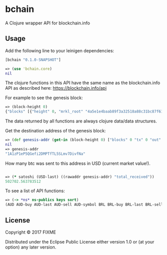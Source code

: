 # bchain

A Clojure wrapper API for blockchain.info

## Usage
Add the following line to your leinigen dependencies:
```clojure
[bchain "0.1.0-SNAPSHOT"]
```

```clojure
=> (use 'bchain.core)
nil
```

The clojure functions in this API have the same name as the blockchain.info API as described here: https://blockchain.info/api

For example to see the genesis block:
```clojure
=> (block-height 0)
{"blocks" [{"height" 0, "mrkl_root" "4a5e1e4baab89f3a32518a88c31bc87f618f76673e2cc77ab2127b7afdeda33b", "hash" "000000000019d6689c085ae165831e934ff763ae46a2a6c172b3f1b60a8ce26f", "main_chain" true, "n_tx" 1, "block_index" 14849, "bits" 486604799, "fee" 0, "time" 1231006505, "tx" [{"vout_sz" 1, "relayed_by" "0.0.0.0", "hash" "4a5e1e4baab89f3a32518a88c31bc87f618f76673e2cc77ab2127b7afdeda33b", "vin_sz" 1, "time" 1231006505, "out" [{"n" 0, "addr" "1A1zP1eP5QGefi2DMPTfTL5SLmv7DivfNa", "spent" false, "value" 5000000000, "script" "4104678afdb0fe5548271967f1a67130b7105cd6a828e03909a67962e0ea1f61deb649f6bc3f4cef38c4f35504e51ec112de5c384df7ba0b8d578a4c702b6bf11d5fac", "addr_tag_link" "https://en.bitcoin.it/wiki/Genesis_block", "type" 0, "addr_tag" "Genesis of Bitcoin", "tx_index" 14849}], "lock_time" 0, "inputs" [{"sequence" 4294967295, "witness" "", "script" "04ffff001d0104455468652054696d65732030332f4a616e2f32303039204368616e63656c6c6f72206f6e206272696e6b206f66207365636f6e64206261696c6f757420666f722062616e6b73"}], "size" 204, "tx_index" 14849, "ver" 1, "weight" 816}], "nonce" 2083236893, "size" 285, "ver" 1, "prev_block" "0000000000000000000000000000000000000000000000000000000000000000"}]}
```
The data returned by all functions are always clojure data/data structures.

Get the destination address of the genesis block:

```clojure
=> (def genesis-addr (get-in (block-height 0) ["blocks" 0 "tx" 0 "out" 0 "addr"]))
nil
=> genesis-addr
"1A1zP1eP5QGefi2DMPTfTL5SLmv7DivfNa"
```

How many btc was sent to this address in USD (current market value!).
```clojure

=> (* satoshi (USD-last) ((rawaddr genesis-addr) "total_received")) 
502702.563783512
```

To see a list of API functions:
```clojure
=> (-> *ns* ns-publics keys sort)
(AUD AUD-buy AUD-last AUD-sell AUD-symbol BRL BRL-buy BRL-last BRL-sell BRL-symbol CAD CAD-buy CAD-last CAD-sell CAD-symbol CHF CHF-buy CHF-last CHF-sell CHF-symbol CLP CLP-buy CLP-last CLP-sell CLP-symbol CNY CNY-buy CNY-last CNY-sell CNY-symbol DKK DKK-buy DKK-last DKK-sell DKK-symbol EUR EUR-buy EUR-last EUR-sell EUR-symbol GBP GBP-buy GBP-last GBP-sell GBP-symbol HKD HKD-buy HKD-last HKD-sell HKD-symbol INR INR-buy INR-last INR-sell INR-symbol ISK ISK-buy ISK-last ISK-sell ISK-symbol JPY JPY-buy JPY-last JPY-sell JPY-symbol KRW KRW-buy KRW-last KRW-sell KRW-symbol NZD NZD-buy NZD-last NZD-sell NZD-symbol PLN PLN-buy PLN-last PLN-sell PLN-symbol RUB RUB-buy RUB-last RUB-sell RUB-symbol SEK SEK-buy SEK-last SEK-sell SEK-symbol SGD SGD-buy SGD-last SGD-sell SGD-symbol THB THB-buy THB-last THB-sell THB-symbol TWD TWD-buy TWD-last TWD-sell TWD-symbol USD USD-buy USD-last USD-sell USD-symbol _24hrbtcsent _24hrprice _24hrtransactioncount addressbalance addressfirstseen addresstohash addrpubkey avgtxnumber avgtxsize avgtxvalue bcperblock block-height blockchain-query-call blocks charts dbg def-address-lookup def-query def-rates eta getblockcount getdifficulty getreceivedbyaddress getsentbyaddress hashestowin hashpubkey hashrate hashtoaddress interval latestblock latesthash marketcap nextretarget pools probability pubkeyaddr rate-symbols- rawaddr rawblock rawtx rejected satoshi stats ticker tobtc totalbc transactions txfee txresult txtotalbtcinput txtotalbtcoutput unconfirmedcount)
```

## License

Copyright © 2017 FIXME

Distributed under the Eclipse Public License either version 1.0 or (at
your option) any later version.
